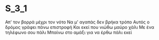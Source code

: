 # S_3_1
Απ' τον βορρά μέχρι τον νότο Να μ' αγαπάς δεν βρήκα τρόπο Αυτός ο δρόμος γράφει πάνω επιστροφή Και εκεί που νιώθω μαύρο χάλι Με ένα τηλέφωνο σου πάλι Μπαίνω στο αμάξι για να έρθω πάλι εκεί
